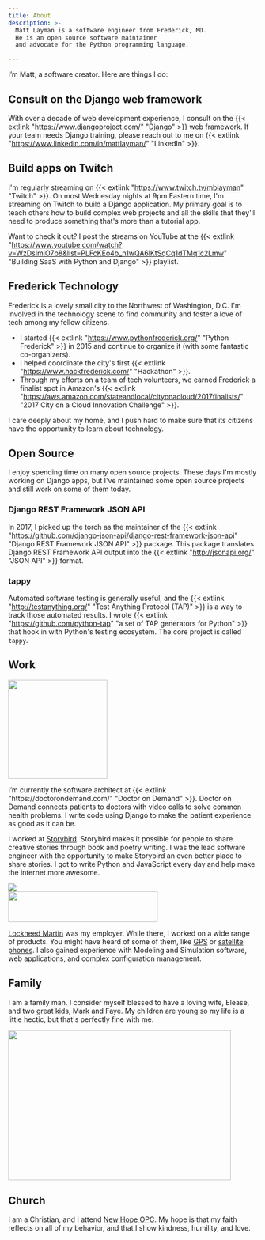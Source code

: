 ```yaml
---
title: About
description: >-
  Matt Layman is a software engineer from Frederick, MD.
  He is an open source software maintainer
  and advocate for the Python programming language.

---
```

I’m Matt, a software creator. Here are things I do:

## Consult on the Django web framework

With over a decade of web development experience,
I consult on the {{< extlink "https://www.djangoproject.com/" "Django" >}} web framework.
If your team needs Django training,
please reach out to me on {{< extlink "https://www.linkedin.com/in/mattlayman/" "LinkedIn" >}}.

## Build apps on Twitch

I'm regularly streaming on {{< extlink "https://www.twitch.tv/mblayman" "Twitch" >}}.
On most Wednesday nights at 9pm Eastern time,
I'm streaming on Twitch
to build a Django application.
My primary goal is to teach others how to build complex web projects
and all the skills that they'll need to produce something
that's more than a tutorial app.

Want to check it out?
I post the streams on YouTube
at the {{< extlink "https://www.youtube.com/watch?v=WzDsImiO7b8&list=PLFcKEo4b_n1wQA6lKtSqCq1dTMq1c2Lmw" "Building SaaS with Python and Django" >}} playlist.

## Frederick Technology

Frederick is a lovely small city
to the Northwest
of Washington, D.C.
I'm involved
in the technology scene
to find community
and foster a love of tech
among my fellow citizens.

* I started
  {{< extlink "https://www.pythonfrederick.org/" "Python Frederick" >}}
  in 2015
  and continue to organize it
  (with some fantastic co-organizers).
* I helped coordinate the city's first
  {{< extlink "https://www.hackfrederick.com/" "Hackathon" >}}.
* Through my efforts
  on a team of tech volunteers,
  we earned Frederick a finalist spot
  in Amazon's
  {{< extlink "https://aws.amazon.com/stateandlocal/cityonacloud/2017finalists/" "2017 City on a Cloud Innovation Challenge" >}}.

I care deeply about my home,
and I push hard to make sure
that its citizens have the opportunity to learn
about technology.

## Open Source

I enjoy spending time
on many open source projects.
These days I'm mostly working
on Django apps,
but I've maintained some open source projects
and still work on some of them today.

### Django REST Framework JSON API

In 2017,
I picked up the torch
as the maintainer
of the
{{< extlink "https://github.com/django-json-api/django-rest-framework-json-api" "Django REST Framework JSON API" >}}
package.
This package translates
Django REST Framework API output
into the
{{< extlink "http://jsonapi.org/" "JSON API" >}} format.

### tappy

Automated software testing is generally useful,
and the
{{< extlink "http://testanything.org/" "Test Anything Protocol (TAP)" >}}
is a way to track those automated results.
I wrote
{{< extlink "https://github.com/python-tap" "a set of TAP generators for Python" >}}
that hook in with Python's testing ecosystem.
The core project is called `tappy`.

## Work

<div class="flex flex-col sm:flex-row justify-between">
  <div class="w-full sm:w-1/4 sm:mx-8 mb-8">
    <img class='mx-auto' src='/about/dod.jpg' width='200' height='200'>
  </div>
  <div class="w-full sm:w-3/4">
    <p>
I’m currently the software architect
at {{< extlink "https://doctorondemand.com/" "Doctor on Demand" >}}.
Doctor on Demand connects patients to doctors
with video calls
to solve common health problems.
I write code using Django
to make the patient experience
as good as it can be.
    </p>
  </div>
</div>

<div class="flex flex-col-reverse sm:flex-row">
  <div class="w-full sm:w-3/4 mb-8">
    <p>
I worked at <a href="https://storybird.com" target="_blank">Storybird</a>.
Storybird makes it possible for people to share creative stories
through book and poetry writing.
I was the lead software engineer
with the opportunity to make Storybird an even better place to share stories.
I got to write Python and JavaScript every day
and help make the internet more awesome.
    </p>
  </div>
  <div class="w-full sm:w-1/4 sm:mx-8 mb-8">
    <img class='mx-auto' src='/about/storybird.gif'>
  </div>
</div>

<div class="flex flex-col sm:flex-row justify-between items-center">
  <div class="w-full sm:w-1/3 sm:mx-8 mb-8">
    <img class='mx-auto' src='/about/lm.png' width='302' height='62'>
  </div>
  <div class="w-full sm:w-2/3">
    <p>
<a href="https://lockheedmartin.com/" target="_blank">Lockheed Martin</a> was my employer.
While there, I worked on a wide range of products.
You might have heard of some of them,
like <a href="https://en.wikipedia.org/wiki/Global_Positioning_System#Control_segment" target="_blank">GPS</a>
or <a href="https://www.iridium.com/network/iridium-next/" target="_blank">satellite phones</a>.
I also gained experience with Modeling and Simulation software,
web applications,
and complex configuration management.
    </p>
  </div>
</div>

## Family

I am a family man.
I consider myself blessed to have a loving wife, Elease, and
two great kids, Mark and Faye.
My children are young so my life is a
little hectic, but that's perfectly fine with me.

<img class='mx-auto my-8' src='/about/family.jpg' width='450' height='303'>

## Church

I am a Christian, and I attend <a href="http://newhopeopc.org/" target="_blank">New Hope OPC</a>.
My hope is that my faith reflects on all of my behavior, and that I show kindness,
humility, and love.
